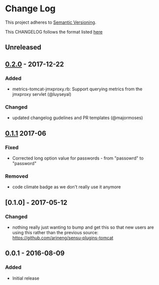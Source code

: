 # Change Log
This project adheres to [Semantic Versioning](http://semver.org/).

This CHANGELOG follows the format listed [here](https://github.com/sensu-plugins/community/blob/master/HOW_WE_CHANGELOG.md)

## Unreleased

## [0.2.0] - 2017-12-22
### Added
- metrics-tomcat-jmxproxy.rb: Support querying metrics from the jmxproxy servlet (@luyseyal)

### Changed
- updated changelog gudelines and PR templates (@majormoses)

## [0.1.1] 2017-06
### Fixed
- Corrected long option value for passwords - from "passowrd" to "password"

### Removed
- code climate badge as we don't really use it anymore

## [0.1.0] - 2017-05-12
### Changed
- nothing really just wanting to bump and get this so that new users are using this rather than the previous source: https://github.com/arineng/sensu-plugins-tomcat

## 0.0.1 - 2016-08-09
### Added
- Initial release

[Unreleased]: https://github.com/sensu-plugins/sensu-plugins-tomcat/compare/0.2.0...HEAD
[0.2.0]: https://github.com/sensu-plugins/sensu-plugins-tomcat/compare/0.1.1...0.2.0
[0.1.1]: https://github.com/sensu-plugins/sensu-plugins-tomcat/compare/0.1.0...0.1.1
